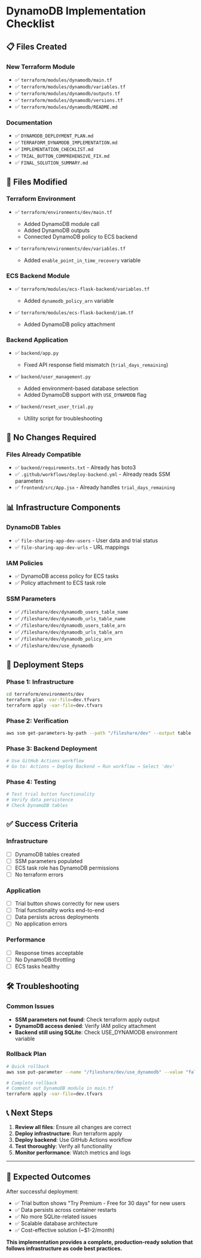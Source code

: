 # DynamoDB Implementation Checklist

## 📋 **Files Created**

### **New Terraform Module**
- ✅ `terraform/modules/dynamodb/main.tf`
- ✅ `terraform/modules/dynamodb/variables.tf`
- ✅ `terraform/modules/dynamodb/outputs.tf`
- ✅ `terraform/modules/dynamodb/versions.tf`
- ✅ `terraform/modules/dynamodb/README.md`

### **Documentation**
- ✅ `DYNAMODB_DEPLOYMENT_PLAN.md`
- ✅ `TERRAFORM_DYNAMODB_IMPLEMENTATION.md`
- ✅ `IMPLEMENTATION_CHECKLIST.md`
- ✅ `TRIAL_BUTTON_COMPREHENSIVE_FIX.md`
- ✅ `FINAL_SOLUTION_SUMMARY.md`

## 📝 **Files Modified**

### **Terraform Environment**
- ✅ `terraform/environments/dev/main.tf`
  - Added DynamoDB module call
  - Added DynamoDB outputs
  - Connected DynamoDB policy to ECS backend

- ✅ `terraform/environments/dev/variables.tf`
  - Added `enable_point_in_time_recovery` variable

### **ECS Backend Module**
- ✅ `terraform/modules/ecs-flask-backend/variables.tf`
  - Added `dynamodb_policy_arn` variable

- ✅ `terraform/modules/ecs-flask-backend/iam.tf`
  - Added DynamoDB policy attachment

### **Backend Application**
- ✅ `backend/app.py`
  - Fixed API response field mismatch (`trial_days_remaining`)

- ✅ `backend/user_management.py`
  - Added environment-based database selection
  - Added DynamoDB support with `USE_DYNAMODB` flag

- ✅ `backend/reset_user_trial.py`
  - Utility script for troubleshooting

## 🔧 **No Changes Required**

### **Files Already Compatible**
- ✅ `backend/requirements.txt` - Already has boto3
- ✅ `.github/workflows/deploy-backend.yml` - Already reads SSM parameters
- ✅ `frontend/src/App.jsx` - Already handles `trial_days_remaining`

## 📊 **Infrastructure Components**

### **DynamoDB Tables**
- ✅ `file-sharing-app-dev-users` - User data and trial status
- ✅ `file-sharing-app-dev-urls` - URL mappings

### **IAM Policies**
- ✅ DynamoDB access policy for ECS tasks
- ✅ Policy attachment to ECS task role

### **SSM Parameters**
- ✅ `/fileshare/dev/dynamodb_users_table_name`
- ✅ `/fileshare/dev/dynamodb_urls_table_name`
- ✅ `/fileshare/dev/dynamodb_users_table_arn`
- ✅ `/fileshare/dev/dynamodb_urls_table_arn`
- ✅ `/fileshare/dev/dynamodb_policy_arn`
- ✅ `/fileshare/dev/use_dynamodb`

## 🚀 **Deployment Steps**

### **Phase 1: Infrastructure**
```bash
cd terraform/environments/dev
terraform plan -var-file=dev.tfvars
terraform apply -var-file=dev.tfvars
```

### **Phase 2: Verification**
```bash
aws ssm get-parameters-by-path --path "/fileshare/dev" --output table
```

### **Phase 3: Backend Deployment**
```bash
# Use GitHub Actions workflow
# Go to: Actions → Deploy Backend → Run workflow → Select 'dev'
```

### **Phase 4: Testing**
```bash
# Test trial button functionality
# Verify data persistence
# Check DynamoDB tables
```

## ✅ **Success Criteria**

### **Infrastructure**
- [ ] DynamoDB tables created
- [ ] SSM parameters populated
- [ ] ECS task role has DynamoDB permissions
- [ ] No terraform errors

### **Application**
- [ ] Trial button shows correctly for new users
- [ ] Trial functionality works end-to-end
- [ ] Data persists across deployments
- [ ] No application errors

### **Performance**
- [ ] Response times acceptable
- [ ] No DynamoDB throttling
- [ ] ECS tasks healthy

## 🛠️ **Troubleshooting**

### **Common Issues**
- **SSM parameters not found**: Check terraform apply output
- **DynamoDB access denied**: Verify IAM policy attachment
- **Backend still using SQLite**: Check USE_DYNAMODB environment variable

### **Rollback Plan**
```bash
# Quick rollback
aws ssm put-parameter --name "/fileshare/dev/use_dynamodb" --value "false" --overwrite

# Complete rollback
# Comment out DynamoDB module in main.tf
terraform apply -var-file=dev.tfvars
```

## 📞 **Next Steps**

1. **Review all files**: Ensure all changes are correct
2. **Deploy infrastructure**: Run terraform apply
3. **Deploy backend**: Use GitHub Actions workflow
4. **Test thoroughly**: Verify all functionality
5. **Monitor performance**: Watch metrics and logs

---

## 🎯 **Expected Outcomes**

After successful deployment:
- ✅ Trial button shows "Try Premium - Free for 30 days" for new users
- ✅ Data persists across container restarts
- ✅ No more SQLite-related issues
- ✅ Scalable database architecture
- ✅ Cost-effective solution (~$1-2/month)

**This implementation provides a complete, production-ready solution that follows infrastructure as code best practices.**